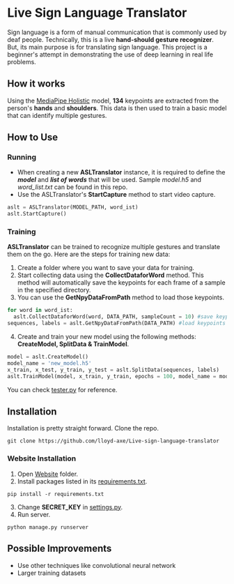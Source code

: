# Live Sign Language Translator
Sign language is a form of manual communication that is commonly used by deaf people. Technically, this is a live **hand-should gesture recognizer**. But, its main purpose is for translating sign language. This project is a beginner's attempt in demonstrating the use of deep learning in real life problems. 

## How it works
Using the [MediaPipe Holistic](https://google.github.io/mediapipe/solutions/holistic.html) model, **134** keypoints are extracted from the person's **hands** and **shoulders**. This data is then used to train a basic model that can identify multiple gestures.

## How to Use

### Running 
* When creating a new **ASLTranslator** instance, it is required to define the ***model*** and ***list of words*** that will be used. Sample _model.h5_ and _word_list.txt_ can be found in this repo.
* Use the ASLTranslator's **StartCapture** method to start video capture.

```python
aslt = ASLTranslator(MODEL_PATH, word_ist)
aslt.StartCapture()
```
### Training
**ASLTranslator** can be trained to recognize multiple gestures and translate them on the go. Here are the steps for training new data:
1. Create a folder where you want to save your data for training.
2. Start collecting data using the **CollectDataforWord** method. This method will automatically save the keypoints for each frame of a sample in the specified directory.
3. You can use the **GetNpyDataFromPath** method to load those keypoints.
```python
for word in word_ist:
  aslt.CollectDataforWord(word, DATA_PATH, sampleCount = 10) #save keypoints data for each word in the list
sequences, labels = aslt.GetNpyDataFromPath(DATA_PATH) #load keypoints data
```
4. Create and train your new model using the following methods: **CreateModel, SplitData & TrainModel**.
```python
model = aslt.CreateModel()
model_name = 'new_model.h5'
x_train, x_test, y_train, y_test = aslt.SplitData(sequences, labels)
aslt.TrainModel(model, x_train, y_train, epochs = 100, model_name = model_name)
```
You can check [tester.py](https://github.com/lloyd-axe/Live-sign-language-translator/blob/main/Code/tester.py) for reference.
## Installation
Installation is pretty straight forward. Clone the repo.
```git
git clone https://github.com/lloyd-axe/Live-sign-language-translator
```
### Website Installation
1. Open [Website](https://github.com/lloyd-axe/Live-sign-language-translator/tree/main/Website) folder.
2. Install packages listed in its [requirements.txt](https://github.com/lloyd-axe/Live-sign-language-translator/blob/main/Website/requirements.txt).
```
pip install -r requirements.txt
```
3. Change **SECRET_KEY** in [settings.py](https://github.com/lloyd-axe/Live-sign-language-translator/blob/main/Website/project_sigua/project_sigua/settings.py).
4. Run server.

```
python manage.py runserver
```

## Possible Improvements
* Use other techniques like convolutional neural network
* Larger training datasets

